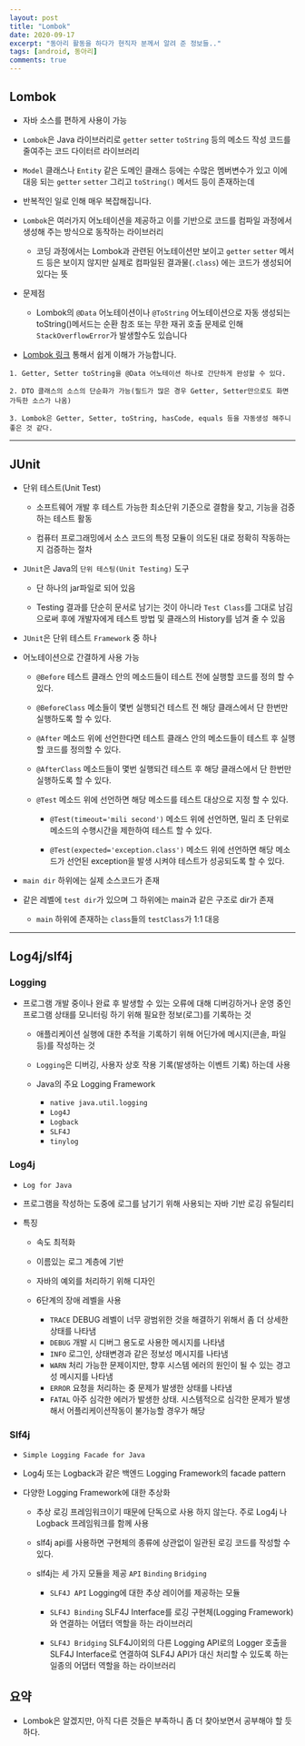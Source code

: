 ```yaml
---
layout: post
title: "Lombok"
date: 2020-09-17
excerpt: "동아리 활동을 하다가 현직자 분께서 알려 준 정보들.."
tags: [android, 동아리]
comments: true
---
```


## Lombok

-   자바 소스를 편하게 사용이 가능

-   `Lombok`은 Java 라이브러리로 `getter` `setter` `toString` 등의 메소드 작성 코드를 줄여주는 코드 다이터르 라이브러리

-   `Model` 클래스나 `Entity` 같은 도메인 클래스 등에는 수많은 멤버변수가 있고 이에 대응 되는 `getter` `setter` 그리고 `toString()` 메서드 등이 존재하는데

-   반복적인 일로 인해 매우 복잡해집니다.

-   `Lombok`은 여러가지 어노테이션을 제공하고 이를 기반으로 코드를 컴파일 과정에서 생성해 주는 방식으로 동작하는 라이브러리

    -   코딩 과정에서는 Lombok과 관련된 어노테이션만 보이고 `getter` `setter` 메서드 등은 보이지 않지만 실제로 컴파일된 결과물(`.class`) 에는 코드가 생성되어 있다는 뜻

-   문제점

    -   Lombok의 `@Data` 어노테이션이나 `@ToString` 어노테이션으로 자동 생성되는 toString()메서드는 순환 참조 또는 무한 재귀 호출 문제로 인해 `StackOverflowError`가 발생할수도 있습니다

*   [Lombok 링크](https://projectlombok.org/) 통해서 쉽게 이해가 가능합니다.

```
1. Getter, Setter toString을 @Data 어노테이션 하나로 간단하게 완성할 수 있다.

2. DTO 클래스의 소스의 단순화가 가능(필드가 많은 경우 Getter, Setter만으로도 화면 가득한 소스가 나옴)

3. Lombok은 Getter, Setter, toString, hasCode, equals 등을 자동생성 해주니 좋은 것 같다.
```

---

## JUnit

-   단위 테스트(Unit Test)

    -   소프트웨어 개발 후 테스트 가능한 최소단위 기준으로 결함을 찾고, 기능을 검증하는 테스트 활동

    -   컴퓨터 프로그래밍에서 소스 코드의 특정 모듈이 의도된 대로 정확히 작동하는지 검증하는 절차

-   `JUnit`은 Java의 `단위 테스팅(Unit Testing)` 도구

    -   단 하나의 jar파일로 되어 있음

    -   Testing 결과를 단순히 문서로 남기는 것이 아니라 `Test Class`를 그대로 남김으로써 후에 개발자에게 테스트 방법 및 클래스의 History를 넘겨 줄 수 있음

-   `JUnit`은 단위 테스트 `Framework` 중 하나

-   어노테이션으로 간결하게 사용 가능

    -   `@Before` 테스트 클래스 안의 메소드들이 테스트 전에 실행할 코드를 정의 할 수 있다.

    -   `@BeforeClass` 메소들이 몇번 실행되건 테스트 전 해당 클래스에서 단 한번만 실행하도록 할 수 있다.

    -   `@After` 메소드 위에 선언한다면 테스트 클래스 안의 메소드들이 테스트 후 실행할 코드를 정의할 수 있다.

    -   `@AfterClass` 메소드들이 몇번 실행되건 테스트 후 해당 클래스에서 단 한번만 실행하도록 할 수 있다.

    -   `@Test` 메소드 위에 선언하면 해당 메소드를 테스트 대상으로 지정 할 수 있다.

        -   `@Test(timeout='mili second')` 메소드 위에 선언하면, 밀리 초 단위로 메소드의 수행시간을 제한하여 테스트 할 수 있다.

        -   `@Test(expected='exception.class')` 메소드 위에 선언하면 해당 메소드가 선언된 exception을 발생 시켜야 테스트가 성공되도록 할 수 있다.

-   `main dir` 하위에는 실제 소스코드가 존재

-   같은 레벨에 `test dir`가 있으며 그 하위에는 main과 같은 구조로 dir가 존재

    -   `main` 하위에 존재하는 `class`들의 `testClass`가 1:1 대응

---

## Log4j/slf4j

### Logging

-   프로그램 개발 중이나 완료 후 발생할 수 있는 오류에 대해 디버깅하거나 운영 중인 프로그램 상태를 모니터링 하기 위해 필요한 정보(로그)를 기록하는 것

    -   애플리케이션 실행에 대한 추적을 기록하기 위해 어딘가에 메시지(콘솔, 파일 등)를 작성하는 것

    -   `Logging`은 디버깅, 사용자 상호 작용 기록(발생하는 이벤트 기록) 하는데 사용

    -   Java의 주요 Logging Framework

        -   `native java.util.logging`
        -   `Log4J`
        -   `Logback`
        -   `SLF4J`
        -   `tinylog`

### Log4j

-   `Log for Java`

-   프로그램을 작성하는 도중에 로그를 남기기 위해 사용되는 자바 기반 로깅 유틸리티

-   특징

    -   속도 최적화

    -   이름있는 로그 계층에 기반

    -   자바의 예외를 처리하기 위해 디자인

    -   6단계의 장애 레벨을 사용

        -   `TRACE` DEBUG 레벨이 너무 광범위한 것을 해결하기 위해서 좀 더 상세한 상태를 나타냄
        -   `DEBUG` 개발 시 디버그 용도로 사용한 메시지를 나타냄
        -   `INFO` 로그인, 상태변경과 같은 정보성 메시지를 나타냄
        -   `WARN` 처리 가능한 문제이지만, 향후 시스템 에러의 원인이 될 수 있는 경고성 메시지를 나타냄
        -   `ERROR` 요청을 처리하는 중 문제가 발생한 상태를 나타냄
        -   `FATAL` 아주 심각한 에러가 발생한 상태. 시스템적으로 심각한 문제가 발생해서 어플리케이션작동이 불가능할 경우가 해당

### Slf4j

-   `Simple Logging Facade for Java`

-   Log4j 또는 Logback과 같은 백엔드 Logging Framework의 facade pattern

-   다양한 Logging Framework에 대한 추상화

    -   추상 로깅 프레임워크이기 때문에 단독으로 사용 하지 않는다. 주로 Log4j 나 Logback 프레임워크를 함께 사용

    -   slf4j api를 사용하면 구현체의 종류에 상관없이 일관된 로깅 코드를 작성할 수 있다.

    -   slf4j는 세 가지 모듈을 제공 `API` `Binding` `Bridging`

        -   `SLF4J API` Logging에 대한 추상 레이어를 제공하는 모듈

        -   `SLF4J Binding` SLF4J Interface를 로깅 구현체(Logging Framework)와 연결하는 어댑터 역할을 하는 라이브러리

        -   `SLF4J Bridging` SLF4J이외의 다른 Logging API로의 Logger 호출을 SLF4J Interface로 연결하여 SLF4J API가 대신 처리할 수 있도록 하는 일종의 어댑터 역할을 하는 라이브러리

## 요약

-   Lombok은 알겠지만, 아직 다른 것들은 부족하니 좀 더 찾아보면서 공부해야 할 듯 하다.
